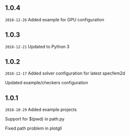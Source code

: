 ## 1.0.4
`2018-12-26`
Added example for GPU configuration

## 1.0.3

`2018-12-21`
Updated to Python 3

## 1.0.2

`2018-12-17`
Added solver configuration for latest specfem2d

Updated example/checkers configuration

## 1.0.1

`2018-10-29`
Added example projects

Support for $(pwd) in path.py

Fixed path problem in plotgll